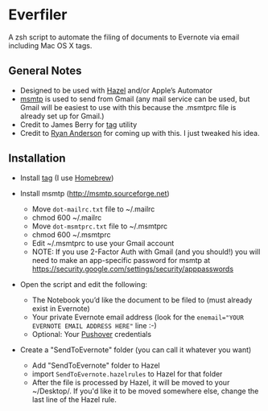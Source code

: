 Everfiler
=========

A zsh script to automate the filing of documents to Evernote via email including Mac OS X tags.

## General Notes

- Designed to be used with [Hazel](http://www.noodlesoft.com/hazel.php) and/or Apple’s Automator
- [msmtp](http://msmtp.sourceforge.net) is used to send from Gmail (any mail service can be used, but Gmail will be easiest to use with this because the .msmtprc file is already set up for Gmail.)
- Credit to James Berry for [tag](https://github.com/jdberry) utility
- Credit to [Ryan Anderson](http://ryananderson.com.au/projects/everfiler/) for coming up with this. I just tweaked his idea.

## Installation

- Install [tag](https://github.com/jdberry/tag) (I use [Homebrew](http://mxcl.github.com/homebrew/))

- Install msmtp (http://msmtp.sourceforge.net)
	- Move `dot-mailrc.txt` file to ~/.mailrc
	- chmod 600 ~/.mailrc
	- Move `dot-msmtprc.txt` file to ~/.msmtprc
	- chmod 600 ~/.msmtprc
	- Edit ~/.msmtprc to use your Gmail account
	- NOTE: If you use 2-Factor Auth with Gmail (and you should!) you will need to make an app-specific password for msmtp at <https://security.google.com/settings/security/apppasswords>

- Open the script and edit the following:
  - The Notebook you’d like the document to be filed to (must already exist in Evernote)
  - Your private Evernote email address (look for the `enemail="YOUR EVERNOTE EMAIL ADDRESS HERE"` line :-)
  - Optional: Your [Pushover](https://pushover.net) credentials

- Create a "SendToEvernote" folder (you can call it whatever you want)
	- Add "SendToEvernote" folder to Hazel
	- import `SendToEvernote.hazelrules` to Hazel for that folder
	- After the file is processed by Hazel, it will be moved to your ~/Desktop/. If you'd like it to be moved somewhere else, change the last line of the Hazel rule.
